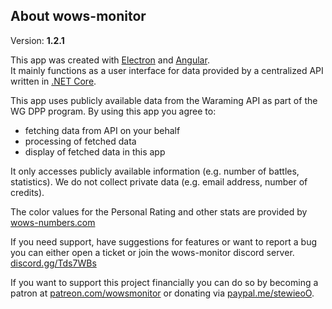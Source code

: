 ## About wows-monitor

Version: **1.2.1**

This app was created with [Electron](https://electronjs.org/) and [Angular](https://angular.io/).  
It mainly functions as a user interface for data provided by a centralized API written in [.NET Core](https://github.com/dotnet/core).  

This app uses publicly available data from the Waraming API as part of the WG DPP program. By using this app you agree to:

*   fetching data from API on your behalf
*   processing of fetched data
*   display of fetched data in this app

It only accesses publicly available information (e.g. number of battles, statistics). We do not collect private data (e.g. email address, number of credits).

The color values for the Personal Rating and other stats are provided by [wows-numbers.com](https://wows-numbers.com)  

If you need support, have suggestions for features or want to report a bug you can either open a ticket or join the wows-monitor discord server.  
[discord.gg/Tds7WBs](https://discord.gg/Tds7WBs)

If you want to support this project financially you can do so by becoming a patron at [patreon.com/wowsmonitor](https://www.patreon.com/wowsmonitor) or donating via [paypal.me/stewieoO](https://www.paypal.me/stewieoO).
